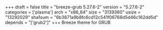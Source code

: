 +++
draft = false
title = "breeze-grub 5.27.6-2"
version = "5.27.6-2"
categories = ['plasma']
arch = "x86_64"
size = "3139360"
usize = "13292029"
sha1sum = "6b3871a9b8fc6cd12c541f06768d5d46c162dd5d"
depends = "['grub2']"
+++
Breeze theme for GRUB
